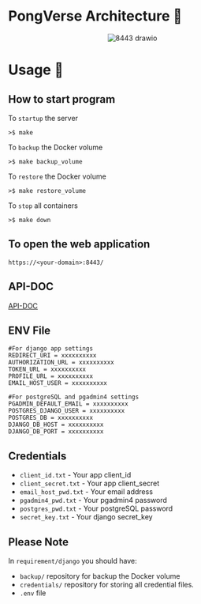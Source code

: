 # PongVerse Architecture 🏓
<p align="center">
  <img src="https://github.com/user-attachments/assets/eb963901-8073-4c6d-8b48-817dbd655fdd" alt="8443 drawio">
<p>

# Usage 📙
## How to start program
To `startup` the server
```
>$ make
```
To `backup` the Docker volume
```
>$ make backup_volume
```
To `restore` the Docker volume
```
>$ make restore_volume
```
To `stop` all containers
```
>$ make down
```

## To open the web application
```
https://<your-domain>:8443/
```

## API-DOC
<a href="https://copper-oxygen-2da.notion.site/Transcendence-120883905052447ea5dc672972bf6e19?pvs=4"> API-DOC </a>

## ENV File
```
#For django app settings
REDIRECT_URI = xxxxxxxxxx
AUTHORIZATION_URL = xxxxxxxxxx
TOKEN_URL = xxxxxxxxxx
PROFILE_URL = xxxxxxxxxx
EMAIL_HOST_USER = xxxxxxxxxx

#For postgreSQL and pgadmin4 settings
PGADMIN_DEFAULT_EMAIL = xxxxxxxxxx
POSTGRES_DJANGO_USER = xxxxxxxxxx
POSTGRES_DB = xxxxxxxxxx
DJANGO_DB_HOST = xxxxxxxxxx
DJANGO_DB_PORT = xxxxxxxxxx
```

## Credentials
- `client_id.txt` - Your app client_id
- `client_secret.txt` - Your app client_secret
- `email_host_pwd.txt` - Your email address
- `pgadmin4_pwd.txt` - Your pgadmin4 password
- `postgres_pwd.txt` - Your postgreSQL password
- `secret_key.txt` - Your django secret_key

## Please Note
In `requirement/django` you should have:
- `backup/` repository for backup the Docker volume
- `credentials/` repository for storing all credential files.
- `.env` file
